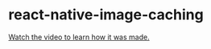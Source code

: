 # react-native-image-caching

[Watch the video to learn how it was made.](https://youtu.be/nuoP52d0kqI)

